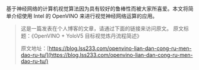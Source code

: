 
基于神经网络的计算机视觉算法因为具有较好的鲁棒性而被大家所喜爱。本文将简单介绍使用 Intel 的 OpenVINO 来进行视觉神经网络运算的应用。  

> 这是一篇发表在个人博客的文章，请通过下面的链接来访问原文。
> 原文标题：《OpenVINO + YoloV5 目标视觉炼丹流程简述》
> 
> 原文地址：[https://blog.lss233.com/openvino-lian-dan-cong-ru-men-dao-ru-tu/](https://blog.lss233.com/openvino-lian-dan-cong-ru-men-dao-ru-tu/)  


